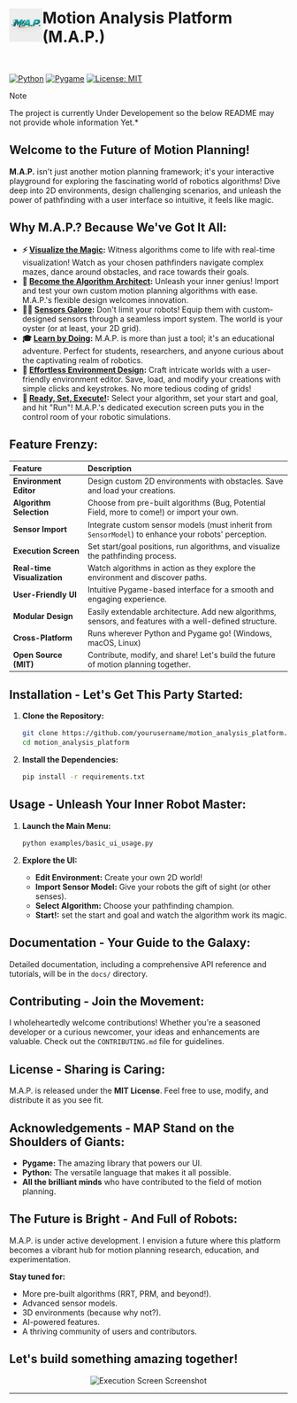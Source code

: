 
# <img src="assets/logo.jpeg" alt="MAP Logo" width="60" height="60" align="left">  Motion Analysis Platform (M.A.P.)

<br>

[![Python](https://img.shields.io/badge/Python-3.12%2B-blue.svg)](https://www.python.org/)
[![Pygame](https://img.shields.io/badge/Pygame-2.6%2B-brightgreen.svg)](https://www.pygame.org/)
[![License: MIT](https://img.shields.io/badge/License-MIT-yellow.svg)](https://opensource.org/licenses/MIT)

> [!NOTE]
>  The project is currently Under Developement so the below README may not provide whole information Yet.*
> 
## Welcome to the Future of Motion Planning!

**M.A.P.** isn't just another motion planning framework; it's your interactive playground for exploring the fascinating world of robotics algorithms!  Dive deep into 2D environments, design challenging scenarios, and unleash the power of pathfinding with a user interface so intuitive, it feels like magic.

[//]: # (<p align="center">)

[//]: # (  <img src="docs/_static/screenshot_main_menu.png" alt="Main Menu Screenshot" width="400">)

[//]: # (  <img src="docs/_static/screenshot_environment_editor.png" alt="Environment Editor Screenshot" width="400">)

[//]: # (</p>)

## Why M.A.P.? Because We've Got It All:

*   **⚡️ <ins>Visualize the Magic</ins>:** Witness algorithms come to life with real-time visualization! Watch as your chosen pathfinders navigate complex mazes, dance around obstacles, and race towards their goals.
*   **🤖 <ins>Become the Algorithm Architect</ins>:** Unleash your inner genius! Import and test your own custom motion planning algorithms with ease. M.A.P.'s flexible design welcomes innovation.
*   **🕵️‍♀️ <ins>Sensors Galore</ins>:**  Don't limit your robots! Equip them with custom-designed sensors through a seamless import system. The world is your oyster (or at least, your 2D grid).
*   **🎓 <ins>Learn by Doing</ins>:** M.A.P. is more than just a tool; it's an educational adventure. Perfect for students, researchers, and anyone curious about the captivating realm of robotics.
*   **🎨 <ins>Effortless Environment Design</ins>:** Craft intricate worlds with a user-friendly environment editor. Save, load, and modify your creations with simple clicks and keystrokes. No more tedious coding of grids!
*   **🚀 <ins>Ready, Set, Execute!</ins>:** Select your algorithm, set your start and goal, and hit "Run"! M.A.P.'s dedicated execution screen puts you in the control room of your robotic simulations.

## Feature Frenzy:

| Feature                  | Description                                                                                                                                               |
| :----------------------- | :-------------------------------------------------------------------------------------------------------------------------------------------------------- |
| **Environment Editor**   | Design custom 2D environments with obstacles. Save and load your creations.                                                                                |
| **Algorithm Selection** | Choose from pre-built algorithms (Bug, Potential Field, more to come!) or import your own.                                                                  |
| **Sensor Import**        | Integrate custom sensor models (must inherit from `SensorModel`) to enhance your robots' perception.                                                     |
| **Execution Screen**     | Set start/goal positions, run algorithms, and visualize the pathfinding process.                                                                           |
| **Real-time Visualization** | Watch algorithms in action as they explore the environment and discover paths.                                                                             |
| **User-Friendly UI**     | Intuitive Pygame-based interface for a smooth and engaging experience.                                                                                    |
| **Modular Design**       | Easily extendable architecture. Add new algorithms, sensors, and features with a well-defined structure.                                                  |
| **Cross-Platform**       | Runs wherever Python and Pygame go! (Windows, macOS, Linux)                                                                                                  |
| **Open Source (MIT)**    | Contribute, modify, and share! Let's build the future of motion planning together.                                                                        |

## Installation - Let's Get This Party Started:

1. **Clone the Repository:**

    ```bash
    git clone https://github.com/yourusername/motion_analysis_platform.git
    cd motion_analysis_platform
    ```

2. **Install the Dependencies:**

    ```bash
    pip install -r requirements.txt
    ```

## Usage - Unleash Your Inner Robot Master:

1. **Launch the Main Menu:**

    ```bash
    python examples/basic_ui_usage.py
    ```

2. **Explore the UI:**
    *   **Edit Environment:** Create your own 2D world!
    *   **Import Sensor Model:** Give your robots the gift of sight (or other senses).
    *   **Select Algorithm:** Choose your pathfinding champion.
    *   **Start!:** set the start and goal and watch the algorithm work its magic.

## Documentation - Your Guide to the Galaxy:

Detailed documentation, including a comprehensive API reference 
and tutorials,
will be in the `docs/` directory. 

[//]: # (Build it yourself with Sphinx:)

[//]: # (```bash)

[//]: # (cd docs/)

[//]: # (make html)

[//]: # (```)

[//]: # (Then, open `_build/html/index.html` in your browser.)

## Contributing - Join the Movement:

I wholeheartedly welcome contributions! Whether you're a seasoned developer or a curious newcomer, your ideas and enhancements are valuable. Check out the `CONTRIBUTING.md` file for guidelines.

## License - Sharing is Caring:

M.A.P. is released under the **MIT License**. Feel free to use, modify, and distribute it as you see fit.

## Acknowledgements - MAP Stand on the Shoulders of Giants:

*   **Pygame:**  The amazing library that powers our UI.
*   **Python:** The versatile language that makes it all possible.
*   **All the brilliant minds** who have contributed to the field of motion planning.

## The Future is Bright - And Full of Robots:

M.A.P. is under active development. I envision a future where this platform becomes a vibrant hub for motion planning research, education, and experimentation.

**Stay tuned for:**

*   More pre-built algorithms (RRT, PRM, and beyond!).
*   Advanced sensor models.
*   3D environments (because why not?).
*   AI-powered features.
*   A thriving community of users and contributors.

## Let's build something amazing together!

<p align="center">
  <img src="docs/_static/screenshot_execution_screen.png" alt="Execution Screen Screenshot" width="600">
</p>

---
